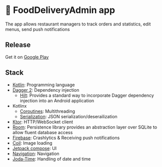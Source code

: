 # 🍕 FoodDeliveryAdmin app

The app allows restaurant managers to track orders and statistics, edit menus, send push notifications

## Release

Get it on [Google Play](https://play.google.com/store/apps/details?id=com.bunbeauty.fooddeliveryadmin)

## Stack

- [Kotlin](https://kotlinlang.org/): Programming language
- [Dagger 2](https://dagger.dev/): Dependency injection
    - [Hilt](https://dagger.dev/hilt/): Provides a standard way to incorporate Dagger dependency injection into an Android application
- Kotlinx
    - [Coroutines](https://github.com/Kotlin/kotlinx.coroutines): Multithreading
    - [Serialization](https://github.com/Kotlin/kotlinx.serialization): JSON serialization/deserailization
- [Ktor](https://ktor.io/): HTTP/WebSocket client
- [Room](https://developer.android.com/training/data-storage/room): Persistence library provides an abstraction layer over SQLite to allow fluent database access
- [Firebase](https://firebase.google.com/): Crashlytics & Receiving push notifications
- [Coil](https://coil-kt.github.io/coil/): Image loading
- [Jetpack compose](https://developer.android.com/jetpack/compose): UI
- [Navigation](https://developer.android.com/jetpack/androidx/releases/navigation): Navigation
- [Joda-Time](https://www.joda.org/joda-time/): Handling of date and time